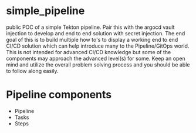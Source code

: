 # simple_pipeline
public POC of a simple Tekton pipeline. Pair this with the argocd vault injection to develop and end to end solution with secret injection. The end goal of this is to build multiple how to's to display a working end to end CI/CD solution which can help introduce many to the Pipeline/GitOps world. This is not intended for advanced CI/CD knowledge but some of the components may approach the advanced level(s) for some. Keep an open mind and utilize the overall problem solving process and you should be able to follow along easily. 


# Pipeline components
* Pipeline
* Tasks
* Steps
